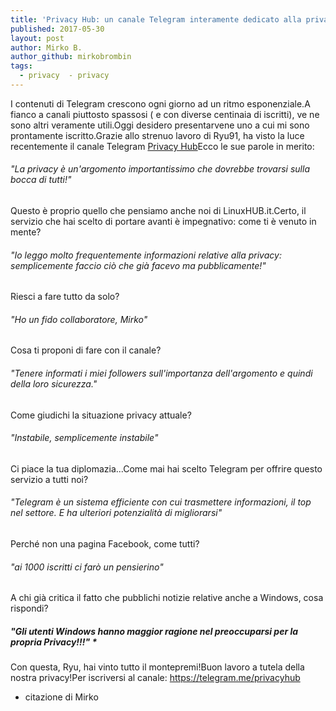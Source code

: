 ```yaml
---
title: 'Privacy Hub: un canale Telegram interamente dedicato alla privacy'
published: 2017-05-30
layout: post
author: Mirko B.
author_github: mirkobrombin
tags:
  - privacy  - privacy
---
```

I contenuti di Telegram crescono ogni giorno ad un ritmo esponenziale.A fianco a canali piuttosto spassosi ( e con diverse centinaia di iscritti), ve ne sono altri veramente utili.Oggi desidero presentarvene uno a cui mi sono prontamente iscritto.Grazie allo strenuo lavoro di Ryu91, ha visto la luce recentemente il canale Telegram  <a href="https://telegram.me/privacyhub" target="_blank" rel="noopener noreferrer">Privacy Hub</a>Ecco le sue parole in merito:<h6>"La privacy è un'argomento importantissimo che dovrebbe trovarsi sulla bocca di tutti!"</h6>Questo è proprio quello che pensiamo anche noi di LinuxHUB.it.Certo, il servizio che hai scelto di portare avanti è impegnativo: come ti è venuto in mente?<h6>"Io leggo molto frequentemente informazioni relative alla privacy: semplicemente faccio ciò che già facevo ma pubblicamente!"</h6>Riesci a fare tutto da solo?<h6>"Ho un fido collaboratore, Mirko"</h6>Cosa ti proponi di fare con il canale?<h6>"Tenere informati i miei followers sull'importanza dell'argomento e quindi della loro sicurezza."</h6>Come giudichi la situazione privacy attuale?<h6>"Instabile, semplicemente instabile"</h6>Ci piace la tua diplomazia...Come mai hai scelto Telegram per offrire questo servizio a tutti noi?<h6>"Telegram è un sistema efficiente con cui trasmettere informazioni, il top nel settore. E ha ulteriori potenzialità di migliorarsi"</h6>Perché non una pagina Facebook, come tutti?<h6>"ai 1000 iscritti ci farò un pensierino"</h6>A chi già critica il fatto che pubblichi notizie relative anche a Windows, cosa rispondi?<h5>"Gli utenti Windows hanno maggior ragione nel preoccuparsi per la propria Privacy!!!" *</h5>Con questa, Ryu, hai vinto tutto il montepremi!Buon lavoro a tutela della nostra privacy!Per iscriversi al canale: https://telegram.me/privacyhub<ul>    <li>citazione di Mirko</li></ul>